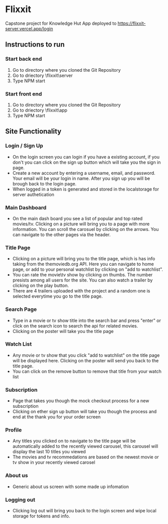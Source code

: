 # Flixxit
Capstone project for Knowledge Hut
App deployed to https://flixxit-server.vercel.app/login

## Instructions to run
### Start back end
  1. Go to directory where you cloned the Git Repository
  2. Go to driectory \flixxit\server
  3. Type NPM start

### Start front end
  1. Go to directory where you cloned the Git Repository
  2. Go to driectory \flixxit\app
  3. Type NPM start

## Site Functionality
  ### Login / Sign Up
  - On the login screen you can login if you have a existing account, if you don't you can click on the sign up button which will take you the sign in page.
  - Create a new account by entering a username, email, and password. Your email will be your login in name. After you sign up you will be brough back to the login page.
  - When logged in a token is generated and stored in the localstorage for server authetication

  ### Main Dashboard  
  - On the main dash board you see a list of popular and top rated movies/tv. Clicking on a picture will bring you to a page with more information. You can scroll the carosuel by clicking on the arrows. You can navigate to the other pages via the header.

  ### Title Page
  - Clicking on a picture will bring you to the title page, which is has info taking from the themoviedb.org API. Here you can navigate to home page, or add to your personal watchlist by clicking on "add to watchlist".
  - You can rate the movie\tv show by clicking on thumbs. The number presists among all users for the site. You can also watch a trailer by clicking on the play button.
  - There are 4 trailers uploaded with the project and a random one is selected everytime you go to the title page. 
     
  ### Search Page
  - Type in a movie or tv show title into the search bar and press "enter" or click on the search icon to search the api for related movies.
  - Clicking on the poster will take you the title page

  ### Watch List
  - Any movie or tv show that you click "add to watchlist" on the title page will be displayed here. Clicking on the poster will send you back to the title page.
  - You can click on the remove button to remove that title from your watch list

  ### Subscription
  - Page that takes you though the mock checkout process for a new subscription
  - Clicking on ether sign up button will take you though the process and end at the thank you for your order screen

  ### Profile
  - Any titles you clicked on to navigate to the title page will be automatically added to the recently viewed carousel, this carousel will display the last 10 titles you viewed
  - The movies and tv recommedations are based on the newest movie or tv show in your recently viewed carosel

  ### About us
  - Generic about us screen with some made up infomation

  ### Logging out
  - Clicking log out will bring you back to the login screen and wipe local storage for tokens and info. 
